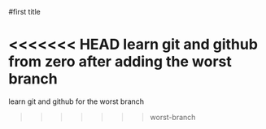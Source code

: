 #first title

<<<<<<< HEAD
learn git and github from zero after adding the worst branch
=======
learn git and github for the worst branch
>>>>>>> worst-branch
